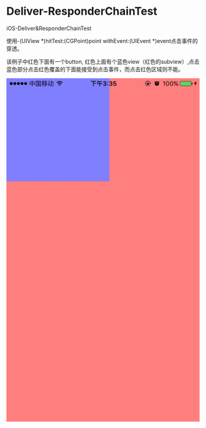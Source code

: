 # Deliver-ResponderChainTest
iOS-Deliver&amp;ResponderChainTest

使用-(UIView *)hitTest:(CGPoint)point withEvent:(UIEvent *)event点击事件的穿透。


该例子中红色下面有一个button, 红色上面有个蓝色view（红色的subview）,点击蓝色部分点击红色覆盖的下面能接受到点击事件，而点击红色区域则不能。



![](./test.jpg)